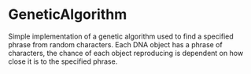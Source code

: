 # GeneticAlgorithm

Simple implementation of a genetic algorithm used to find a specified phrase from random characters.
Each DNA object has a phrase of characters, the chance of each object reproducing is dependent on how close it is to the specified phrase.
